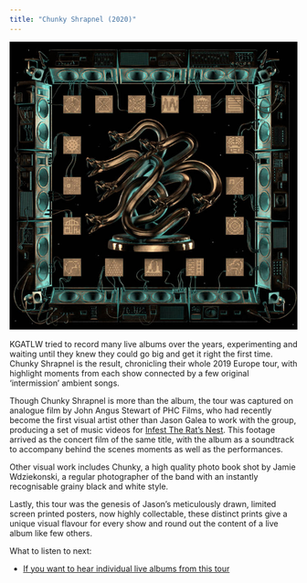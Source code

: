 ```yaml
---
title: "Chunky Shrapnel (2020)"
---
```


![album cover for Chunky Shrapnel](./cover.jpg)

KGATLW tried to record many live albums over the years, experimenting and waiting until they knew they could go big and get it right the first time. Chunky Shrapnel is the result, chronicling their whole 2019 Europe tour, with highlight moments from each show connected by a few original ‘intermission’ ambient songs.

Though Chunky Shrapnel is more than the album, the tour was captured on analogue film by John Angus Stewart of PHC Films, who had recently become the first visual artist other than Jason Galea to work with the group, producing a set of music videos for [Infest The Rat’s Nest](../infest-the-rats-nest). This footage arrived as the concert film of the same title, with the album as a soundtrack to accompany behind the scenes moments as well as the performances.

Other visual work includes Chunky, a high quality photo book shot by Jamie Wdziekonski, a regular photographer of the band with an instantly recognisable grainy black and white style.

Lastly, this tour was the genesis of Jason’s meticulously drawn, limited screen printed posters, now highly collectable, these distinct prints give a unique visual flavour for every show and round out the content of a live album like few others.

What to listen to next:

*   [If you want to hear individual live albums from this tour](../live-in-paris-2019)
